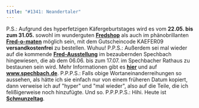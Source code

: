 ```yaml
---
title: "#1341: Neandertaler"
---
```


P.S.:
Aufgrund des hyperfetzigen Käfergeburtstages wird es vom <strong>22.05. bis zum 31.05.</strong> sowohl im wunderguten <a href="http://fredshop.spreadshirt.net/de/DE/Shop"><strong>Fredshop</strong></a> als auch im phänobrillanten <a href="http://fred-o-mat.spreadshirt.net/de/DE/Shop"><strong>Fred-o-maten</strong></a> möglich sein, mit dem Gutscheincode 
KAEFER09
<strong>versandkostenfrei</strong> zu bestellen. Wuhuu!
P.P.S.:
Außerdem sei mal wieder auf die kommende <a href="http://www.fonflatter.de/ausstellung"><strong>Fred-Ausstellung</strong></a> im bezaubernden Spechbach hingewiesen, die ab dem 06.06. bis zum 17.07. im Spechbacher Rathaus zu bestaunen sein wird. 
Mehr Informationen gibt es <a href="http://www.fonflatter.de/ausstellung"><strong>hier</strong></a> und auf <a href="http://www.spechbach.de"><strong>www.spechbach.de</strong></a>.
P.P.P.S.:
Falls obige Wortaneinanderreihungen so aussehen, als hätte ich sie einfach nur von einem früheren Datum kopiert, dann verweise ich auf "hyper" und "mal wieder", also auf die Teile, die ich felißigerweise noch hinzufügte.
Und so.
P.P.P.P.S.:
Hihi. Heute ist <a href="http://www.fonflatter.de/kalender"><strong>Schmunzeltag</strong></a>.

